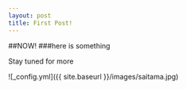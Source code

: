 ```yaml
---
layout: post
title: First Post!
---
```

##NOW!
###here is something

Stay tuned for more

![_config.yml]({{ site.baseurl }}/images/saitama.jpg)
